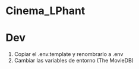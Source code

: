# Cinema_LPhant

# Dev

1. Copiar el .env.template y renombrarlo a .env
2. Cambiar las variables de entorno (The MovieDB)



